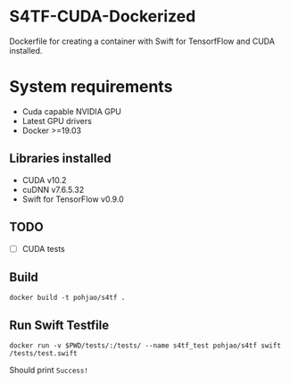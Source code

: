 # S4TF-CUDA-Dockerized
Dockerfile for creating a container with Swift for TensorfFlow and CUDA installed.

# System requirements
* Cuda capable NVIDIA GPU
* Latest GPU drivers
* Docker >=19.03

## Libraries installed
* CUDA v10.2
* cuDNN v7.6.5.32
* Swift for TensorFlow v0.9.0

## TODO
- [ ] CUDA tests

## Build
`docker build -t pohjao/s4tf .`

## Run Swift Testfile
`docker run -v $PWD/tests/:/tests/ --name s4tf_test pohjao/s4tf swift /tests/test.swift`

Should print `Success!`
